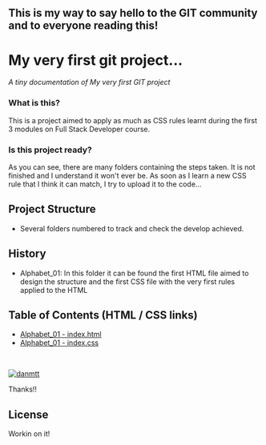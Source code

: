 ## This is my way to say hello to the GIT community and to everyone reading this!

# My very first git project...
*A tiny documentation of My very first GIT project*

### What is this?

This is a project aimed to apply as much as CSS rules learnt during the first 3 modules on Full Stack Developer course.

### Is this project ready?

As you can see, there are many folders containing the steps taken. It is not finished and I understand it won't ever be. 
As soon as I learn a new CSS rule that I think it can match, I try to upload it to the code...

## Project Structure

- Several folders numbered to track and check the develop achieved.

## History

- Alphabet_01: In this folder it can be found the first HTML file aimed to design the structure and the first CSS file with the very first rules applied to the HTML


## Table of Contents (HTML / CSS links)

- [Alphabet_01 - index.html](https://github.com/danmtt/alphabet-css/blob/master/Alphabet_01/index.html "Alphabet_01 HTML file")
- [Alphabet_01 - index.css](https://github.com/danmtt/alphabet-css/blob/master/Alphabet_01/index.css "Alphabet_01 CSS file")
<br>

[![danmtt](https://avatars3.githubusercontent.com/u/37252746?s=460&v=4)](https://github.com/danmtt)

Thanks!!

License
----

Workin on it!